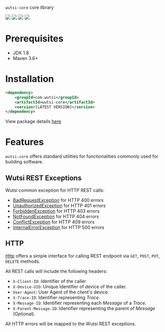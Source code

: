 `wutsi-core` core library


![](https://github.com/wutsi/wutsi-core/workflows/build/badge.svg)
![](https://img.shields.io/badge/jdk-1.8-brightgreen.svg)
![](https://img.shields.io/badge/language-kotlin-blue.svg)
![](https://img.shields.io/badge/maven-3.6+-blue)



# Prerequisites
- JDK 1.8
- Maven 3.6+ 


# Installation
```xml
<dependency>
    <groupId>com.wutsi</groupId>
    <artifactId>wutsi-core</artifactId>
    <version>[LATEST VERSION]</version>
</dependency>
```

View package details [here](https://github.com/wutsi/wutsi-core/packages)

# Features
`wutsi-core` offers standard utilities for functionalities commonly used for building software.

## Wutsi REST Exceptions
Wutsi common exception for HTTP REST calls:
- [BadRequestException](https://github.com/wutsi/wutsi-core/blob/master/src/main/kotlin/com/wutsi/core/exception/BadRequestException.kt) for HTTP 400 errors
- [UnauthorizedException](https://github.com/wutsi/wutsi-core/blob/master/src/main/kotlin/com/wutsi/core/exception/UnauthorizedException.kt) for HTTP 401 errors
- [ForbiddenException](https://github.com/wutsi/wutsi-core/blob/master/src/main/kotlin/com/wutsi/core/exception/ForbiddenException.kt) for HTTP 403 errors
- [NotFoundException](https://github.com/wutsi/wutsi-core/blob/master/src/main/kotlin/com/wutsi/core/exception/NotFoundException.kt) for HTTP 404 errors
- [ConflictException](https://github.com/wutsi/wutsi-core/blob/master/src/main/kotlin/com/wutsi/core/exception/ConflictException.kt) for HTTP 409 errors
- [InternalErrorException](https://github.com/wutsi/wutsi-core/blob/master/src/main/kotlin/com/wutsi/core/exception/InternalErrorException.kt) for HTTP 500 errors
 

## HTTP
[Http](https://github.com/wutsi/wutsi-core/blob/master/src/main/kotlin/com/wutsi/core/http/Http.kt)
offers a simple interface for calling REST endpoint via `GET`, `POST`, `PUT`, `DELETE` methods.

All REST calls will include the following headers: 
- `X-Client-ID`: Identifier of the caller
- `X-Device-UID`: Unique Identifier of device of the caller.
- `User-Agent`: User Agent of the client's device.
- `X-Trace-ID`: Identifier representing *Trace*.
- `X-Message-ID`: Identifier representing each *Message* of a *Trace*.
- `X-Parent-Message-ID`: Identifier representing the parent of *Message* (Optional).

All HTTP errors will be mapped to the Wutsi REST exceptions.

